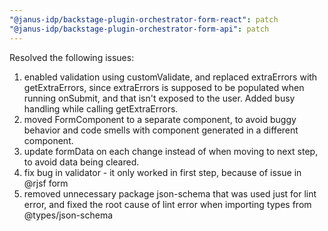 ```yaml
---
"@janus-idp/backstage-plugin-orchestrator-form-react": patch
"@janus-idp/backstage-plugin-orchestrator-form-api": patch
---
```


Resolved the following issues:

1. enabled validation using customValidate, and replaced extraErrors with getExtraErrors, since extraErrors is supposed to be populated when running onSubmit, and that isn't exposed to the user. Added busy handling while calling getExtraErrors.
2. moved FormComponent to a separate component, to avoid buggy behavior and code smells with component generated in a different component.
3. update formData on each change instead of when moving to next step, to avoid data being cleared.
4. fix bug in validator - it only worked in first step, because of issue in @rjsf form
5. removed unnecessary package json-schema that was used just for lint error, and fixed the root cause of lint error when importing types from @types/json-schema

